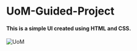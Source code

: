 # UoM-Guided-Project
#### This is a simple UI created using HTML and CSS.
![UoM](https://user-images.githubusercontent.com/98768079/230784619-b37d9d82-cf42-4443-b53a-91fac2b7f8b7.png)
